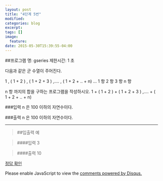 ```yaml
---
layout: post
title: "4단계 5번"
modified:
categories: blog
excerpt:
tags: []
image:
  feature:
date: 2015-05-30T15:39:55-04:00
---
```


##프로그램 명: gseries 
제한시간: 1 초

다음과 같은 군 수열이 주어진다. 

   1 , ( 1 + 2 ) , ( 1 + 2 + 3 ) ,.... , ( 1 + 2 + .. + n) ...
  1 항    2 항          3 항                 n 항

n 항 까지의 합을 구하는 프로그램을 작성하시오. 
1 + ( 1 + 2 ) + ( 1 + 2 + 3 ) ,.... + ( 1 + 2 + .. + n) 

###입력
n 은 100 이하의 자연수이다. 

###출력
n 은 100 이하의 자연수이다. 

-------
> ##입출력 예

> ####입력
3

> ####출력
10

[정답 확인]

[정답 확인]:  http://183.106.113.109/judgeonline/showmessage.php?pname=gseries

<div id="disqus_thread"></div>
<script type="text/javascript">
    /* * * CONFIGURATION VARIABLES * * */
    var disqus_shortname = 'junyoung0225';
    
    /* * * DON'T EDIT BELOW THIS LINE * * */
    (function() {
        var dsq = document.createElement('script'); dsq.type = 'text/javascript'; dsq.async = true;
        dsq.src = '//' + disqus_shortname + '.disqus.com/embed.js';
        (document.getElementsByTagName('head')[0] || document.getElementsByTagName('body')[0]).appendChild(dsq);
    })();
</script>
<noscript>Please enable JavaScript to view the <a href="https://disqus.com/?ref_noscript" rel="nofollow">comments powered by Disqus.</a></noscript>
